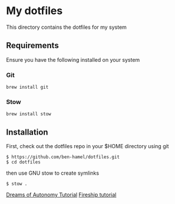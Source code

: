 # My dotfiles

This directory contains the dotfiles for my system

## Requirements

Ensure you have the following installed on your system

### Git

```
brew install git
```

### Stow

```
brew install stow
```

## Installation

First, check out the dotfiles repo in your $HOME directory using git

```
$ https://github.com/ben-hamel/dotfiles.git
$ cd dotfiles
```

then use GNU stow to create symlinks

```
$ stow .
```

[Dreams of Autonomy Tutorial](https://www.youtube.com/watch?v=y6XCebnB9gs&t=79s)
[Fireship tutorial](https://www.youtube.com/watch?v=r_MpUP6aKiQ)
